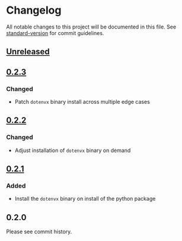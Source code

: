 # Changelog

All notable changes to this project will be documented in this file. See [standard-version](https://github.com/conventional-changelog/standard-version) for commit guidelines.

## [Unreleased](https://github.com/dotenvx/python-dotenvx/compare/v0.2.3...main)

## [0.2.3](https://github.com/dotenvx/dotenvx/compare/v0.2.2...v0.2.3)

### Changed

* Patch `dotenvx` binary install across multiple edge cases

## [0.2.2](https://github.com/dotenvx/dotenvx/compare/v0.2.1...v0.2.2)

### Changed

* Adjust installation of `dotenvx` binary on demand

## [0.2.1](https://github.com/dotenvx/dotenvx/compare/v0.2.1...v0.2.1)

### Added

* Install the `dotenvx` binary on install of the python package

## 0.2.0

Please see commit history.
